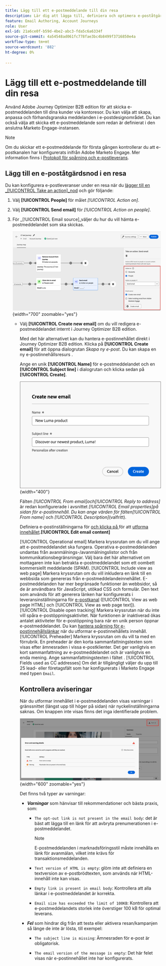 ```yaml
---
title: Lägg till ett e-postmeddelande till din resa
description: Lär dig att lägga till, definiera och optimera e-poståtgärder i Adobe Journey Optimizer B2B. Förbättra era kontoresor med riktade e-postmeddelanden.
feature: Email Authoring, Account Journeys
role: User
exl-id: 21a6ce0f-b59d-4be2-abc3-fda5c6a6334f
source-git-commit: 4a54548ad061fc778fae3bc4b8499f3716850e4a
workflow-type: tm+mt
source-wordcount: '882'
ht-degree: 0%

---
```


# Lägg till ett e-postmeddelande till din resa

Använd Adobe Journey Optimizer B2B edition för att skicka e-postmeddelanden till dina kunder via kontoresor. Du kan välja att skapa, anpassa och förhandsgranska meddelanden i e-postdesignområdet. Du kan också välja att skicka ett e-postmeddelande som redan är definierat i den anslutna Marketo Engage-instansen.

>[!NOTE]
>
>Om du skickar ett e-postmeddelande för första gången kontrollerar du att e-postkanalen har konfigurerats inifrån Adobe Marketo Engage. Mer information finns i [Protokoll för spårning och e-postleverans](../start/email-protocols.md).

## Lägg till en e-poståtgärdsnod i en resa

Du kan konfigurera e-postleveranser under en resa när du [lägger till en _[!UICONTROL Take an action]_nod](../journeys/action-nodes.md) och gör följande:

1. Välj **[!UICONTROL People]** för målet _[!UICONTROL Action on]_.

1. Välj **[!UICONTROL Send email]** för _[!UICONTROL Action on people]_.

1. För _[!UICONTROL Email source]_väljer du hur du vill hämta e-postmeddelandet som ska skickas.

   ![Vidta en åtgärd - skicka ett e-postmeddelande](assets/journey-node-send-email.png){width="700" zoomable="yes"}

   * Välj **[!UICONTROL Create new email]** om du vill redigera e-postmeddelandet internt i Journey Optimizer B2B edition.

     Med det här alternativet kan du hantera e-postinnehållet direkt i Journey Optimizer B2B edition. Klicka på **[!UICONTROL Create email]** för att öppna dialogrutan _Skapa ny e-post_. Du kan skapa en ny e-postinnehållsresurs <!-- or duplicate an existing email content asset-->.

     Ange en unik **[!UICONTROL Name]** för e-postmeddelandet och en **[!UICONTROL Subject line]** i dialogrutan och klicka sedan på **[!UICONTROL Create]**.

     ![Skapa ny e-postdialogruta - ny e-post](assets/create-new-email-no-duplicate.png){width="400"}

     Fälten _[!UICONTROL From email]_och_[!UICONTROL Reply to address]_ är redan konfigurerade i avsnittet _[!UICONTROL Email properties]_på sidan för e-postinnehåll. Du kan ange värden för fälten_[!UICONTROL From name]_ och _[!UICONTROL Description]_(valfritt).

     Definiera e-postinställningarna för [och klicka på ](#define-the-email-settings) för att [utforma innehållet](./email-authoring.md).**[!UICONTROL Edit email content]**

     <!-- +++New email {#new-email}
     When you want to create an email using an empty canvas or an email template, use the _[!UICONTROL New email]_ option. 

     1. In the dialog, choose **[!UICONTROL New email]**.

     1. Enter a unique **[!UICONTROL Name]** for the email and a **[!UICONTROL Subject line]**.

        ![Create new email dialog - new email](assets/create-new-email.png){width="400"}

     1. Click **[!UICONTROL Create]**.

       In the _[!UICONTROL Email properties]_ section of the email content page, the _[!UICONTROL From email]_ and _[!UICONTROL Reply to address]_ fields are already configured. You can enter values for the _[!UICONTROL From name]_ and _[!UICONTROL Description]_ (optional) fields.

     1. Click **[!UICONTROL Edit email]** to define the email [settings](#define-the-email-settings) and design the [content](./email-authoring.md).

     +++

     +++Duplicate existing email {#duplicate-email}
     When you want to create an email using an existing email from the current journey or from another journey, use the Duplicate existing journey option. You can make changes to the duplicated email according to your objective for the journey node.

     1. In the dialog, choose **[!UICONTROL Duplicate existing email]**.

     1. For **[!UICONTROL Existing email to duplicate]**, click the _Select email_ icon and select the email you want to duplicate and use for the journey node.

      You can filter the list of emails by entering a text string in the search field to match the email name.

      ![Select email](assets/create-new-email-duplicate-select-email.png){width="600" zoomable="yes"}

      Select the checkbox for the email that you want to duplicate and click **[!UICONTROL Select]**. 

     1. Enter a unique **[!UICONTROL Name]** for the email and a **[!UICONTROL Subject line]**.

        ![Create new email dialog - duplciate existing email](assets/create-new-email.png){width="400"}

     1. Click **[!UICONTROL Create]**.

        In the _[!UICONTROL Email properties]_ section of the email content page, the _[!UICONTROL From email]_ and _[!UICONTROL Reply to address]_ fields are already configured. You can enter values for the _[!UICONTROL From name]_ and _[!UICONTROL Description]_ (optional) fields.

     1. If needed, click **[!UICONTROL Edit email]** to modify the email [settings](#define-the-email-settings) and [content](./email-authoring.md).

     +++
   —>
   * Välj **[!UICONTROL Select email from Adobe Marketo Engage]** om du vill använda ett av de förvalda e-postmeddelandena i Marketo Engage och skicka det som en del av resan.

     ![Välj Marketo Engage-e-post](./assets/email-select-marketo.png){width="500" zoomable="yes"}

     Med det här alternativet anges noden och e-postinnehållet behöver inte definieras ytterligare under resan.

## Definiera e-postinställningarna

Med fliken **[!UICONTROL Details]** markerad på panelen _Sammanfattning_ till höger rullar du längst ned för att visa och ange e-postalternativen.

![E-postinställningar](./assets/email-summary-details-settings.png){width="600" zoomable="yes"}

| Alternativ | Beskrivning |
| ------ | ----------- |
| [!UICONTROL From name] | Avsändarnamnet som används i e-posthuvudet. Ange namnet på avsändaren så som du vill att den ska visas för mottagaren. Klicka på ikonen _Anpassa_ ( ![Ikonen Anpassa ](../assets/do-not-localize/icon-personalize.svg) ) om du vill använda en personaliseringstoken i fältet. |
| [!UICONTROL From email] | Avsändaradressen som används i e-posthuvudet. Standardvärdet fylls i från leveransinställningarna för [e-postkanal](../admin/configure-channels-emails.md#delivery-settings). Klicka på ikonen _Anpassa_ ( ![Ikonen Anpassa ](../assets/do-not-localize/icon-personalize.svg) ) om du vill använda en personaliseringstoken i fältet. |
| [!UICONTROL Reply-to address] | Avsändaradressen som används i e-posthuvudet. Standardvärdet fylls i från leveransinställningarna för [e-postkanal](../admin/configure-channels-emails.md#delivery-settings) ([!UICONTROL From Label]). Ange den e-postadress som du vill fylla i om mottagaren använder svarsfunktionen (den kan vara en annan eller samma som avsändaradressen). Klicka på ikonen _Anpassa_ ( ![Ikonen Anpassa ](../assets/do-not-localize/icon-personalize.svg) ) om du vill använda en personaliseringstoken i fältet. |
| [!UICONTROL Subject line] | Texten som visas i ämnesfältet för e-postmeddelandet. Standardvärdet fylls i från texten som du angav i dialogrutan _[!UICONTROL Create new email]_. Du kan ändra texten om det behövs. Klicka på ikonen_ Anpassa _( ![Ikonen Anpassa ](../assets/do-not-localize/icon-personalize.svg) ) om du vill använda en personaliseringstoken i fältet.<!-- Click the AI Assistant button ( ![AI Assistant icon](../../assets/do-not-localize/icon-gen-ai.svg){width="30" zoomable="no"} ) to generate the subject line based on the current email content.--> |
| [!UICONTROL Operational email] | Markera kryssrutan om du vill ange att e-postmeddelandet ska fungera. Operativa e-postmeddelanden undantas från avanmälnings-/avanmälningslistor och från kommunikationsbegränsningar. Välj bara det här alternativet om mottagaren inte kan betrakta e-postmeddelandet som ett oombett kommersiellt meddelande (SPAM). |
| [!UICONTROL Include view as web page] | Markera kryssrutan om du vill inkludera en länk till en webbsida som genereras från e-postmeddelandeinnehållet. E-postmeddelanden har mer begränsade funktioner än webbsidor, så de är användbara för JavaScript, utökad CSS och formulär. Den text som används för att generera länken har konfigurerats i leveransinställningarna för [e-postkanal](../admin/configure-channels-emails.md#delivery-settings) ([!UICONTROL View as web page HTML] och [!UICONTROL View as web page text]). |
| [!UICONTROL Disable open tracking] | Markera kryssrutan när du inte vill spåra e-postöppningsaktivitet. När funktionen är inaktiverad ökas antalet aktiviteter för e-postöppning bara när en unik person öppnar e-postmeddelandet. Du kan [hantera spårning för e-postinnehållslänkar](./email-authoring.md#content-authoring---link-tracking) när du utformar e-postinnehållets innehåll. |
| [!UICONTROL Preheader] | Markera kryssrutan om du vill ta med en förrubrik. En preheader är den korta sammanfattningstexten som visas efter ämnesraden i vissa e-postklienter. Det ger vanligtvis en kort sammanfattning av e-postmeddelandet och är vanligtvis en enda mening. Ange sammanfattningstexten i fältet <!-- , or click the AI Assistant button ( ![AI Assistant icon](../../assets/do-not-localize/icon-gen-ai.svg){width="30" zoomable="no"} ) to generate summary text based on the current email content -->. |
| [!UICONTROL Fields used as CC addresses] | Om det är tillgängligt väljer du upp till 25 lead- eller företagsfält som har konfigurerats i Marketo Engage med typen `Email`. |

## Kontrollera aviseringar

När du utformar innehållet i e-postmeddelanden visas varningar i gränssnittet (längst upp till höger på sidan) när nyckelinställningarna saknas. Om knappen inte visas finns det inga identifierade problem.

![E-postaviseringar](./assets/email-alerts.png){width="600" zoomable="yes"}

Det finns två typer av varningar:

* **_Varningar_** som hänvisar till rekommendationer och bästa praxis, som:

   * `The opt-out link is not present in the email body`: det är bäst att lägga till en länk för att avbryta prenumerationen i e-postmeddelandet.

     >[!NOTE]
     >
     >E-postmeddelanden i marknadsföringsstil måste innehålla en länk för avanmälan, vilket inte krävs för transaktionsmeddelanden.

   * `Text version of HTML is empty`: glöm inte att definiera en textversion av e-postbrödtexten, som används när HTML-innehåll inte kan visas.

   * `Empty link is present in email body`: Kontrollera att alla länkar i e-postmeddelandet är korrekta.

   * `Email size has exceeded the limit of 100KB`: Kontrollera att e-postmeddelandets storlek inte överstiger 100 kB för optimal leverans.

* **_Fel_** som hindrar dig från att testa eller aktivera resan/kampanjen så länge de inte är lösta, till exempel:

   * `The subject line is missing`: Ämnesraden för e-post är obligatorisk.

   * `The email version of the message is empty`: Det här felet visas när e-postinnehållet inte har konfigurerats.
